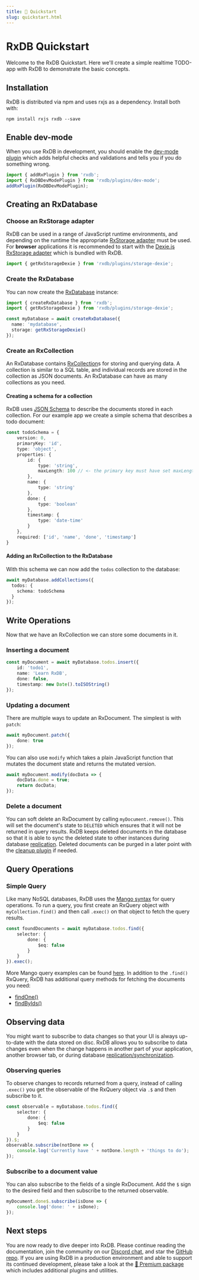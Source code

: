 ```yaml
---
title: 🚀 Quickstart
slug: quickstart.html
---
```


# RxDB Quickstart

Welcome to the RxDB Quickstart. Here we'll create a simple realtime TODO-app with RxDB to demonstrate the basic concepts.

## Installation

RxDB is distributed via npm and uses rxjs as a dependency. Install both with:

`npm install rxjs rxdb --save`

## Enable dev-mode

When you use RxDB in development, you should enable the [dev-mode plugin](./dev-mode.md) which adds helpful checks and validations and tells you if you do something wrong.

```ts
import { addRxPlugin } from 'rxdb';
import { RxDBDevModePlugin } from 'rxdb/plugins/dev-mode';
addRxPlugin(RxDBDevModePlugin);
```

## Creating an RxDatabase

### Choose an RxStorage adapter

RxDB can be used in a range of JavaScript runtime environments, and depending on the runtime the appropriate [RxStorage adapter](./rx-storage.md) must be used. For **browser** applications it is recommended to start with the [Dexie.js RxStorage adapter](./rx-storage-dexie.md) which is bundled with RxDB.

```ts
import { getRxStorageDexie } from 'rxdb/plugins/storage-dexie';
```

### Create the RxDatabase

You can now create the [RxDatabase](./rx-database.md) instance:

```ts
import { createRxDatabase } from 'rxdb';
import { getRxStorageDexie } from 'rxdb/plugins/storage-dexie';

const myDatabase = await createRxDatabase({
  name: 'mydatabase',
  storage: getRxStorageDexie()
});
```

### Create an RxCollection

An RxDatabase contains [RxCollection](./rx-collection.md)s for storing and querying data. A collection is similar to a SQL table, and individual records are stored in the collection as JSON documents. An RxDatabase can have as many collections as you need.

#### Creating a schema for a collection

RxDB uses [JSON Schema](https://json-schema.org) to describe the documents stored in each collection. For our example app we create a simple schema that describes a todo document:

```ts
const todoSchema = {
    version: 0,
    primaryKey: 'id',
    type: 'object',
    properties: {
        id: {
            type: 'string',
            maxLength: 100 // <- the primary key must have set maxLength
        },
        name: {
            type: 'string'
        },
        done: {
            type: 'boolean'
        },
        timestamp: {
            type: 'date-time'
        }
    },
    required: ['id', 'name', 'done', 'timestamp']
}
```

#### Adding an RxCollection to the RxDatabase

With this schema we can now add the `todos` collection to the database:

```ts
await myDatabase.addCollections({
  todos: {
    schema: todoSchema
  }
});
```


## Write Operations

Now that we have an RxCollection we can store some documents in it.

### Inserting a document

```ts
const myDocument = await myDatabase.todos.insert({
    id: 'todo1',
    name: 'Learn RxDB',
    done: false,
    timestamp: new Date().toISOString()
});
```

### Updating a document

There are multiple ways to update an RxDocument. The simplest is with `patch`:

```ts
await myDocument.patch({
    done: true
});
```

You can also use `modify` which takes a plain JavaScript function that mutates the document state and returns the mutated version.

```ts
await myDocument.modify(docData => {
    docData.done = true;
    return docData;
});
```

### Delete a document

You can soft delete an RxDocument by calling `myDocument.remove()`. This will set the document's state to `DELETED` which ensures that it will not be returned in query results. RxDB keeps deleted documents in the database so that it is able to sync the deleted state to other instances during database [replication](./replication.md). Deleted documents can be purged in a later point with the [cleanup plugin](./cleanup.md) if needed.


## Query Operations

### Simple Query

Like many NoSQL databases, RxDB uses the [Mango syntax](https://github.com/cloudant/mango) for query operations. To run a query, you first create an RxQuery object with `myCollection.find()` and then call `.exec()` on that object to fetch the query results.

```ts
const foundDocuments = await myDatabase.todos.find({
    selector: {
        done: {
            $eq: false
        }
    }
}).exec();
```

More Mango query examples can be found [here](./rx-query.html#examples). In addition to the `.find()` RxQuery, RxDB has additional query methods for fetching the documents you need:

- [findOne()](./rx-collection.md#findone)
- [findByIds()](./rx-collection.md#findByIds)


## Observing data

You might want to subscribe to data changes so that your UI is always up-to-date with the data stored on disc. RxDB allows you to subscribe to data changes even when the change happens in another part of your application, another browser tab, or during database [replication/synchronization](./replication.md).


### Observing queries

To observe changes to records returned from a query, instead of calling `.exec()` you get the observable of the RxQuery object via `.$` and then subscribe to it.

```ts
const observable = myDatabase.todos.find({
    selector: {
        done: {
            $eq: false
        }
    }
}).$;
observable.subscribe(notDone => {
    console.log('Currently have ' + notDone.length + 'things to do');
});
```

### Subscribe to a document value

You can also subscribe to the fields of a single RxDocument. Add the `$` sign to the desired field and then subscribe to the returned observable.

```ts
myDocument.done$.subscribe(isDone => {
    console.log('done: ' + isDone);
});
```

## Next steps

You are now ready to dive deeper into RxDB. Please continue reading the documentation, join the community on our [Discord chat](./chat), and star the [GitHub repo](https://github.com/pubkey/rxdb). If you are using RxDB in a production environment and able to support its continued development, please take a look at the [👑 Premium package](https://rxdb.info/premium.html) which includes additional plugins and utilities.
